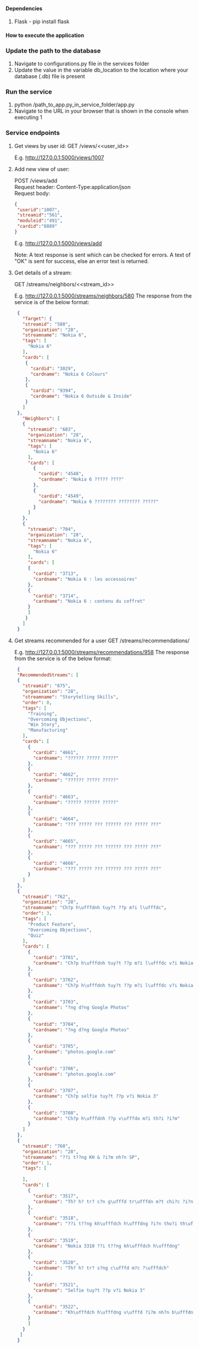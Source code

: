 #### Dependencies
1. Flask - pip install flask



#### How to execute the application

### Update the path to the database
1. Navigate to configurations.py file in the services folder
2. Update the value in the variable db_location to the location where your database (.db) file is present

### Run the service 

1. python /path_to_app.py_in_service_folder/app.py
2. Navigate to the URL in your browser that is shown in the console when executing 1

### Service endpoints

1. Get views by user id: 
   GET /views/<<user_id>> 
   
   E.g. http://127.0.0.1:5000/views/1007

2. Add new view of user: 
   
   POST /views/add  
   Request header: Content-Type:application/json  
   Request body:  
   
   ```json
   {
	"userid":"1007",
	"streamid":"561",
	"moduleid":"491",
	"cardid":"8889"
   }
   ```
   
   E.g. http://127.0.0.1:5000/views/add  
     
   Note: A text response is sent which can be checked for errors. A text of "OK" is sent for success, else an error text is returned.
   
3. Get details of a stream: 
   
   GET /streams/neighbors/<<stream_id>>
   
   E.g. http://127.0.0.1:5000/streams/neighbors/580
   The response from the service is of the below format:
   ```json
	{
      "Target": {
      "streamid": "580",
      "organization": "28",
      "streamname": "Nokia 6",
      "tags": [
        "Nokia 6"
      ],
      "cards": [
       {
         "cardid": "3029",
         "cardname": "Nokia 6 Colours"
       },
       {
         "cardid": "9394",
         "cardname": "Nokia 6 Outside & Inside"
       }
      ]
    },
      "Neighbors": [
      {
        "streamid": "683",
        "organization": "28",
        "streamname": "Nokia 6",
        "tags": [
          "Nokia 6"
        ],
        "cards": [
          {
            "cardid": "4548",
            "cardname": "Nokia 6 ????? ????"
          },
          {
            "cardid": "4549",
            "cardname": "Nokia 6 ???????? ???????? ?????"
          }
        ]
      },
      {
        "streamid": "704",
        "organization": "28",
        "streamname": "Nokia 6",
        "tags": [
          "Nokia 6"
        ],
        "cards": [
        {
          "cardid": "3713",
          "cardname": "Nokia 6 : les accessoires"
        },
        {
          "cardid": "3714",
          "cardname": "Nokia 6 : contenu du coffret"
        }
        ]
       }
      ]
    }
   ```
   
4. Get streams recommended for a user
   GET /streams/recommendations/<userid>
   
   E.g. http://127.0.0.1:5000/streams/recommendations/958
   The response from the service is of the below format:
   ```json
	{
    "RecommendedStreams": [
    {
      "streamid": "675",
      "organization": "28",
      "streamname": "Storytelling Skills",
      "order": 0,
      "tags": [
        "Training",
        "Overcoming Objections",
        "Win Story",
        "Manufacturing"
      ],
      "cards": [
        {
          "cardid": "4661",
          "cardname": "?????? ????? ?????"
        },
        {
          "cardid": "4662",
          "cardname": "?????? ????? ?????"
        },
        {
          "cardid": "4663",
          "cardname": "????? ?????? ?????"
        },
        {
          "cardid": "4664",
          "cardname": "??? ????? ??? ?????? ??? ????? ???"
        },
        {
          "cardid": "4665",
          "cardname": "??? ????? ??? ?????? ??? ????? ???"
        },
        {
          "cardid": "4666",
          "cardname": "??? ????? ??? ?????? ??? ????? ???"
        }
      ]
    },
    {
      "streamid": "762",
      "organization": "28",
      "streamname": "Ch?p h\ufffdnh tuy?t ??p m?i l\ufffdc",
      "order": 3,
      "tags": [
        "Product Feature",
        "Overcoming Objections",
        "Quiz"
      ],
      "cards": [
        {
          "cardid": "3701",
          "cardname": "Ch?p h\ufffdnh tuy?t ??p m?i l\ufffdc v?i Nokia 5"
        },
        {
          "cardid": "3702",
          "cardname": "Ch?p h\ufffdnh tuy?t ??p m?i l\ufffdc v?i Nokia 6"
        },
        {
          "cardid": "3703",
          "cardname": "?ng d?ng Google Photos"
        },
        {
          "cardid": "3704",
          "cardname": "?ng d?ng Google Photos"
        },
        {
          "cardid": "3705",
          "cardname": "photos.google.com"
        },
        {
          "cardid": "3706",
          "cardname": "photos.google.com"
        },
        {
          "cardid": "3707",
          "cardname": "Ch?p selfie tuy?t ??p v?i Nokia 3"
        },
        {
          "cardid": "3708",
          "cardname": "Ch?p h\ufffdnh ??p v\ufffdo m?i th?i ?i?m"
        }
      ]
    },
    {
      "streamid": "768",
      "organization": "28",
      "streamname": "??i t??ng KH & ?i?m nh?n SP",
      "order": 1,
      "tags": [
        
      ],
      "cards": [
        {
          "cardid": "3517",
          "cardname": "Th? h? tr? c?n g\ufffd tr\ufffdn m?t chi?c ?i?n tho?i"
        },
        {
          "cardid": "3518",
          "cardname": "??i t??ng kh\ufffdch h\ufffdng ?i?n tho?i th\ufffdng minh Nokia"
        },
        {
          "cardid": "3519",
          "cardname": "Nokia 3310 ??i t??ng kh\ufffdch h\ufffdng"
        },
        {
          "cardid": "3520",
          "cardname": "Th? h? tr? s?ng c\ufffd m?c ?\ufffdch"
        },
        {
          "cardid": "3521",
          "cardname": "Selfie tuy?t ??p v?i Nokia 3"
        },
        {
          "cardid": "3522",
          "cardname": "Kh\ufffdch h\ufffdng v\ufffd ?i?m nh?n b\ufffdn h\ufffdng"
        }
        ]
      }
     ]
    }
   ```